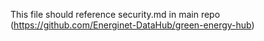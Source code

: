﻿This file should reference security.md in main repo (https://github.com/Energinet-DataHub/green-energy-hub)
